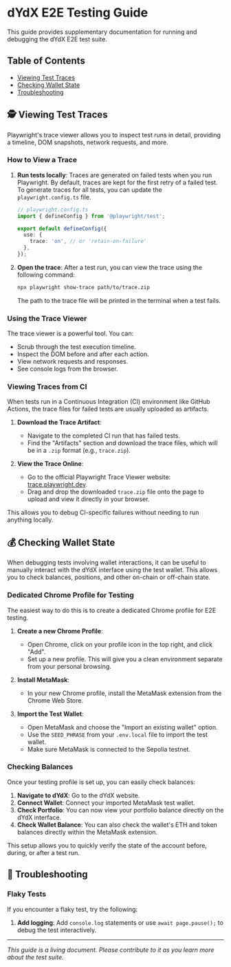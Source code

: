 # dYdX E2E Testing Guide

This guide provides supplementary documentation for running and debugging the dYdX E2E test suite.

## Table of Contents

- [Viewing Test Traces](#-viewing-test-traces)
- [Checking Wallet State](#-checking-wallet-state)
- [Troubleshooting](#-troubleshooting)

## 🕵️ Viewing Test Traces

Playwright's trace viewer allows you to inspect test runs in detail, providing a timeline, DOM snapshots, network requests, and more.

### How to View a Trace

1.  **Run tests locally**: Traces are generated on failed tests when you run Playwright. By default, traces are kept for the first retry of a failed test. To generate traces for all tests, you can update the `playwright.config.ts` file.

    ```typescript
    // playwright.config.ts
    import { defineConfig } from '@playwright/test';

    export default defineConfig({
      use: {
        trace: 'on', // or 'retain-on-failure'
      },
    });
    ```

2.  **Open the trace**: After a test run, you can view the trace using the following command:

    ```bash
    npx playwright show-trace path/to/trace.zip
    ```

    The path to the trace file will be printed in the terminal when a test fails.

### Using the Trace Viewer

The trace viewer is a powerful tool. You can:
-   Scrub through the test execution timeline.
-   Inspect the DOM before and after each action.
-   View network requests and responses.
-   See console logs from the browser.

### Viewing Traces from CI

When tests run in a Continuous Integration (CI) environment like GitHub Actions, the trace files for failed tests are usually uploaded as artifacts.

1.  **Download the Trace Artifact**:
    - Navigate to the completed CI run that has failed tests.
    - Find the "Artifacts" section and download the trace files, which will be in a `.zip` format (e.g., `trace.zip`).

2.  **View the Trace Online**:
    - Go to the official Playwright Trace Viewer website: [trace.playwright.dev](https://trace.playwright.dev/).
    - Drag and drop the downloaded `trace.zip` file onto the page to upload and view it directly in your browser.

This allows you to debug CI-specific failures without needing to run anything locally.

## 💰 Checking Wallet State

When debugging tests involving wallet interactions, it can be useful to manually interact with the dYdX interface using the test wallet. This allows you to check balances, positions, and other on-chain or off-chain state.

### Dedicated Chrome Profile for Testing

The easiest way to do this is to create a dedicated Chrome profile for E2E testing.

1.  **Create a new Chrome Profile**:
    - Open Chrome, click on your profile icon in the top right, and click "Add".
    - Set up a new profile. This will give you a clean environment separate from your personal browsing.

2.  **Install MetaMask**:
    - In your new Chrome profile, install the MetaMask extension from the Chrome Web Store.

3.  **Import the Test Wallet**:
    - Open MetaMask and choose the "Import an existing wallet" option.
    - Use the `SEED_PHRASE` from your `.env.local` file to import the test wallet.
    - Make sure MetaMask is connected to the Sepolia testnet.

### Checking Balances

Once your testing profile is set up, you can easily check balances:

1.  **Navigate to dYdX**: Go to the dYdX website.
2.  **Connect Wallet**: Connect your imported MetaMask test wallet.
3.  **Check Portfolio**: You can now view your portfolio balance directly on the dYdX interface.
4.  **Check Wallet Balance**: You can also check the wallet's ETH and token balances directly within the MetaMask extension.

This setup allows you to quickly verify the state of the account before, during, or after a test run.

## 🐛 Troubleshooting

### Flaky Tests

If you encounter a flaky test, try the following:
1.  **Add logging**: Add `console.log` statements or use `await page.pause();` to debug the test interactively.

---

_This guide is a living document. Please contribute to it as you learn more about the test suite._ 
